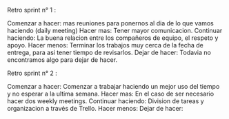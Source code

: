 Retro sprint n° 1 :

Comenzar a hacer: mas reuniones para ponernos al dia de lo que vamos haciendo (daily meeting)
Hacer mas: Tener mayor comunicacion.
Continuar haciendo: La buena relacion entre los compañeros de equipo, el respeto y apoyo.
Hacer menos: Terminar los trabajos muy cerca de la fecha de entrega, para asi tener tiempo de revisarlos.
Dejar de hacer: Todavia no encontramos algo para dejar de hacer.

Retro sprint n° 2 :

Comenzar a hacer: Comenzar a trabajar haciendo un mejor uso del tiempo y no esperar a la ultima semana.
Hacer mas: En el caso de ser necesario hacer dos weekly meetings.
Continuar haciendo: Division de tareas y organizacion a través de Trello.
Hacer menos: 
Dejar de hacer: 